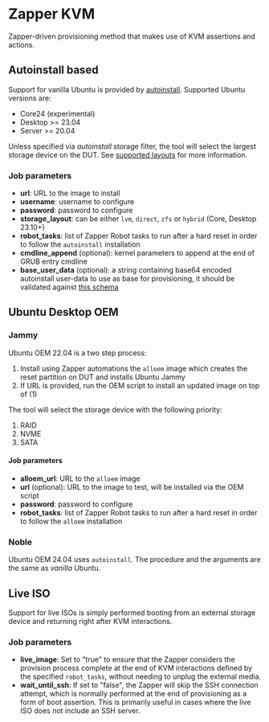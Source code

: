 # Zapper KVM

Zapper-driven provisioning method that makes use of KVM assertions and actions.


## Autoinstall based

Support for vanilla Ubuntu is provided by [autoinstall](https://canonical-subiquity.readthedocs-hosted.com/en/latest/intro-to-autoinstall.html). Supported Ubuntu versions are:

- Core24 (experimental)
- Desktop >= 23.04
- Server >= 20.04

Unless specified via _autoinstall_ storage filter, the tool will select the largest storage device on the DUT. See [supported layouts](https://canonical-subiquity.readthedocs-hosted.com/en/latest/reference/autoinstall-reference.html#supported-layouts) for more information.

### Job parameters

- __url__: URL to the image to install
- __username__: username to configure
- __password__: password to configure
- **storage_layout**: can be either `lvm`, `direct`, `zfs` or `hybrid` (Core, Desktop 23.10+)
- **robot_tasks**: list of Zapper Robot tasks to run after a hard reset in order to follow the `autoinstall` installation
- **cmdline_append** (optional): kernel parameters to append at the end of GRUB entry cmdline
- **base_user_data** (optional): a string containing base64 encoded autoinstall user-data to use as base for provisioning, it should be validated against [this schema](https://canonical-subiquity.readthedocs-hosted.com/en/latest/reference/autoinstall-schema.html)

## Ubuntu Desktop OEM

### Jammy

Ubuntu OEM 22.04 is a two step process:

1. Install using Zapper automations the `alloem` image which creates the reset partition on DUT and installs Ubuntu Jammy
2. If URL is provided, run the OEM script to install an updated image on top of (1)

The tool will select the storage device with the following priority:

1. RAID
2. NVME
3. SATA

#### Job parameters

- __alloem_url__: URL to the `alloem` image
- __url__ (optional): URL to the image to test, will be installed via the OEM script
- __password__: password to configure
- **robot_tasks**: list of Zapper Robot tasks to run after a hard reset in order to follow the `alloem` installation

### Noble

Ubuntu OEM 24.04 uses `autoinstall`. The procedure and the arguments are the same as _vanilla_ Ubuntu.

## Live ISO

Support for live ISOs is simply performed booting from an external storage device and returning right after KVM interactions.

### Job parameters

- __live_image__: Set to "true" to ensure that the Zapper considers the provision process complete at the end of KVM interactions defined by the specified `robot_tasks`, without needing to unplug the external media.
- __wait_until_ssh__: If set to "false", the Zapper will skip the SSH connection attempt, which is normally performed at the end of provisioning as a form of boot assertion. This is primarily useful in cases where the live ISO does not include an SSH server.

